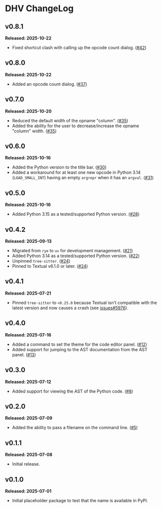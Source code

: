 # DHV ChangeLog

## v0.8.1

**Released: 2025-10-22**

- Fixed shortcut clash with calling up the opcode count dialog.
  ([#42](https://github.com/davep/dhv/pull/42))

## v0.8.0

**Released: 2025-10-22**

- Added an opcode count dialog.
  ([#37](https://github.com/davep/dhv/pull/37))

## v0.7.0

**Released: 2025-10-20**

- Reduced the default width of the opname "column".
  ([#35](https://github.com/davep/dhv/pull/35))
- Added the ability for the user to decrease/increase the opname "column"
  width. ([#35](https://github.com/davep/dhv/pull/35))

## v0.6.0

**Released: 2025-10-16**

- Added the Python version to the title bar.
  ([#30](https://github.com/davep/dhv/pull/30))
- Added a workaround for at least one new opcode in Python 3.14
  (`LOAD_SMALL_INT`) having an empty `argrepr` when it has an `argval`.
  ([#31](https://github.com/davep/dhv/pull/31))

## v0.5.0

**Released: 2025-10-16**

- Added Python 3.15 as a tested/supported Python version.
  ([#28](https://github.com/davep/dhv/pull/28))

## v0.4.2

**Released: 2025-09-13**

- Migrated from `rye` to `uv` for development management.
  ([#21](https://github.com/davep/dhv/pull/21))
- Added Python 3.14 as a tested/supported Python version.
  ([#22](https://github.com/davep/dhv/pull/22))
- Unpinned `tree-sitter`. ([#24](https://github.com/davep/dhv/pull/24))
- Pinned to Textual v6.1.0 or later.
  ([#24](https://github.com/davep/dhv/pull/24))

## v0.4.1

**Released: 2025-07-21**

- Pinned `tree-sitter` to `<0.25.0` because Textual isn't compatible with
  the latest version and now causes a crash (see
  [issues#5976](https://github.com/Textualize/textual/issues/5976)).

## v0.4.0

**Released: 2025-07-16**

- Added a command to set the theme for the code editor panel.
  ([#12](https://github.com/davep/dhv/pull/12))
- Added support for jumping to the AST documentation from the AST panel.
  ([#13](https://github.com/davep/dhv/pull/13))

## v0.3.0

**Released: 2025-07-12**

- Added support for viewing the AST of the Python code.
  ([#8](https://github.com/davep/dhv/pull/8))

## v0.2.0

**Released: 2025-07-09**

- Added the ability to pass a filename on the command line.
  ([#5](https://github.com/davep/dhv/pull/5))

## v0.1.1

**Released: 2025-07-08**

- Initial release.

## v0.1.0

**Released: 2025-07-01**

- Initial placeholder package to test that the name is available in PyPI.

[//]: # (ChangeLog.md ends here)
